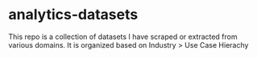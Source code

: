 # analytics-datasets
This repo is a collection of datasets I have scraped or extracted from various domains. It is organized based on Industry > Use Case Hierachy
